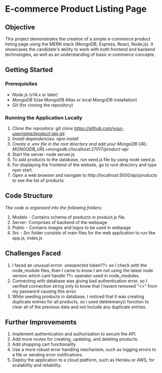 # E-commerce Product Listing Page

## Objective
This project demonstrates the creation of a simple e-commerce product listing page using the MERN stack (MongoDB, Express, React, Node.js). It showcases the candidate's ability to work with both frontend and backend technologies, as well as an understanding of basic e-commerce concepts.

## Getting Started

### Prerequisites
- *Node.js* (v14.x or later)
- *MongoDB* (Use MongoDB Atlas or local MongoDB installation)
- *Git* (for cloning the repository)

### Running the Application Locally

1. *Clone the repository: git clone https://github.com/your-username/product-api.git:*
2. *Install dependencies: npm install*
3. *Create a .env file in the root directory and add your MongoDB URL: MONGODB_URL=mongodb://localhost:27017/product-api*
4. Start the server: node server.js
5. To add products to the database, run seed.js file by using node seed.js
6. For displaying the frontend of the website, go to root directory and type npm start.
7. Open a web browser and navigate to http://localhost:5000/api/products to see the list of products
    

## Code Structure
*The code is organized into the following folders:*
1. Models - Contains schema of products in product.js file.
2. Server- Comprises of backend of the webpage
3. Public - Contains images and logos to be used in webpage
4. Src - Src folder consists of main files for the web application to run like app.js, index.js
   
## Challenges Faced
1. I faced an unusual errror: unexpected token??= so I check with the node_module files, then I came to know I am not using the latest node version which cant handle ??= operator used in node_modules.
2. Connecting with database was giving bad authentication error, so I verified connection string only to know that I havent removed "<>" from my password causing this error.
3. While seeding products in database, I noticed that it was creating duplicate entries for all products, so i used deletemany() function to clear all of the previous data and not Include any duplicate entries.

## Further Improvememts
1. Implement authentication and authorization to secure the API.
2. Add more routes for creating, updating, and deleting products.
3. Add shopping cart functionality
4. Use a more robust error handling mechanism, such as logging errors to a file or sending error notifications.
5. Deploy the application to a cloud platform, such as Heroku or AWS, for scalability and reliability.
